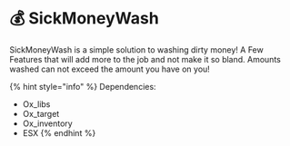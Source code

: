 # 💰 SickMoneyWash

&#x20;SickMoneyWash is a simple solution to washing dirty money! A Few Features that will add more to the job and not make it so bland. Amounts washed can not exceed the amount you have on you!

{% hint style="info" %}
Dependencies:

* Ox\_libs
* Ox\_target
* Ox\_inventory
* ESX
{% endhint %}
